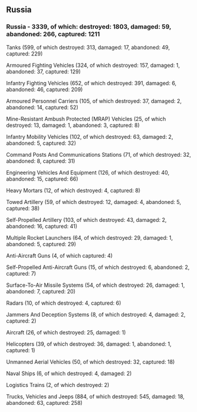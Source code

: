 
 
 ## Russia
 
 ### Russia - 3339, of which: destroyed: 1803, damaged: 59, abandoned: 266, captured: 1211

 

 

 Tanks (599, of which destroyed: 313, damaged: 17, abandoned: 49, captured: 229)

 Armoured Fighting Vehicles (324, of which destroyed: 157, damaged: 1, abandoned: 37, captured: 129)

 Infantry Fighting Vehicles (652, of which destroyed: 391, damaged: 6, abandoned: 46, captured: 209)

 Armoured Personnel Carriers (105, of which destroyed: 37, damaged: 2, abandoned: 14, captured: 52)

 Mine-Resistant Ambush Protected (MRAP) Vehicles (25, of which destroyed: 13, damaged: 1, abandoned: 3, captured: 8)

 Infantry Mobility Vehicles (102, of which destroyed: 63, damaged: 2, abandoned: 5, captured: 32)

 Command Posts And Communications Stations (71, of which destroyed: 32, abandoned: 8, captured: 31)

 Engineering Vehicles And Equipment (126, of which destroyed: 40, abandoned: 15, captured: 66)

 Heavy Mortars (12, of which destroyed: 4, captured: 8)

 Towed Artillery (59, of which destroyed: 12, damaged: 4, abandoned: 5, captured: 38)

 Self-Propelled Artillery (103, of which destroyed: 43, damaged: 2, abandoned: 16, captured: 41)

 Multiple Rocket Launchers (64, of which destroyed: 29, damaged: 1, abandoned: 5, captured: 29)

 Anti-Aircraft Guns (4, of which captured: 4)

 Self-Propelled Anti-Aircraft Guns (15, of which destroyed: 6, abandoned: 2, captured: 7)

 Surface-To-Air Missile Systems (54, of which destroyed: 26, damaged: 1, abandoned: 7, captured: 20)

 Radars (10, of which destroyed: 4, captured: 6)

 Jammers And Deception Systems (8, of which destroyed: 4, damaged: 2, captured: 2)

 Aircraft (26, of which destroyed: 25, damaged: 1)

 Helicopters (39, of which destroyed: 36, damaged: 1, abandoned: 1, captured: 1)

 Unmanned Aerial Vehicles (50, of which destroyed: 32, captured: 18)

 Naval Ships (6, of which destroyed: 4, damaged: 2)

 Logistics Trains (2, of which destroyed: 2)

 Trucks, Vehicles and Jeeps (884, of which destroyed: 545, damaged: 18, abandoned: 63, captured: 258)

